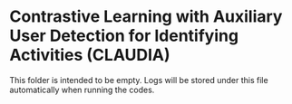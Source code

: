 # Contrastive Learning with Auxiliary User Detection for Identifying Activities (CLAUDIA)

This folder is intended to be empty. Logs will be stored under this file automatically when running the codes.